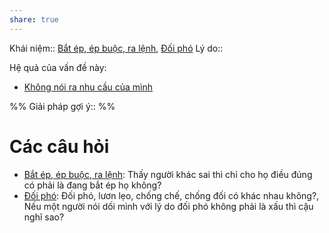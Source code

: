 ```yaml
---
share: true
---
```

Khái niệm:: [Bắt ép, ép buộc, ra lệnh](../T%E1%BB%AB%20%C4%91i%E1%BB%83n/Ti%C3%AAu%20c%E1%BB%B1c/B%E1%BA%AFt%20%C3%A9p,%20%C3%A9p%20bu%E1%BB%99c,%20ra%20l%E1%BB%87nh.md), [Đối phó](../T%E1%BB%AB%20%C4%91i%E1%BB%83n/Ti%C3%AAu%20c%E1%BB%B1c/%C4%90%E1%BB%91i%20ph%C3%B3.md)
Lý do:: 

Hệ quả của vấn đề này:
- [Không nói ra nhu cầu của mình](../H%C3%A0nh%20vi/Kh%C3%B4ng%20n%C3%B3i%20ra%20nhu%20c%E1%BA%A7u%20c%E1%BB%A7a%20m%C3%ACnh.md)


%%
Giải pháp gợi ý:: 
%%



# Các câu hỏi
- [Bắt ép, ép buộc, ra lệnh](../T%E1%BB%AB%20%C4%91i%E1%BB%83n/Ti%C3%AAu%20c%E1%BB%B1c/B%E1%BA%AFt%20%C3%A9p,%20%C3%A9p%20bu%E1%BB%99c,%20ra%20l%E1%BB%87nh.md): Thấy người khác sai thì chỉ cho họ điều đúng có phải là đang bắt ép họ không?
- [Đối phó](../T%E1%BB%AB%20%C4%91i%E1%BB%83n/Ti%C3%AAu%20c%E1%BB%B1c/%C4%90%E1%BB%91i%20ph%C3%B3.md): Đối phó, lươn lẹo, chống chế, chống đối có khác nhau không?, Nếu một người nói dối mình với lý do đối phó không phải là xấu thì cậu nghĩ sao?

